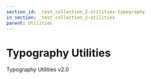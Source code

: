 ```yaml
---
section_id: _test_collection_2-utilities-typography
in_section: _test_collection_2-utilities
parent: Utilities
---
```


# Typography Utilities

Typography Utilities v2.0
